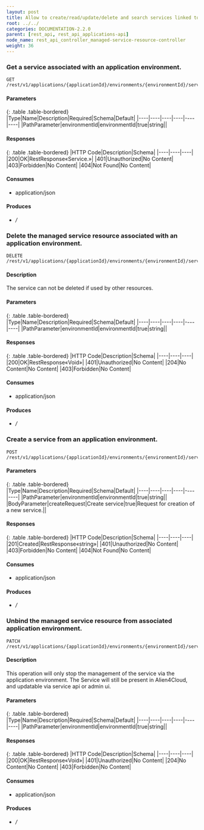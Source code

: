 ```yaml
---
layout: post
title: Allow to create/read/update/delete and search services linked to an application environment.
root: ../../
categories: DOCUMENTATION-2.2.0
parent: [rest_api, rest_api_applications-api]
node_name: rest_api_controller_managed-service-resource-controller
weight: 36
---
```


### Get a service associated with an application environment.
```
GET /rest/v1/applications/{applicationId}/environments/{environmentId}/services
```

#### Parameters

{: .table .table-bordered}
|Type|Name|Description|Required|Schema|Default|
|----|----|----|----|----|----|
|PathParameter|environmentId|environmentId|true|string||


#### Responses

{: .table .table-bordered}
|HTTP Code|Description|Schema|
|----|----|----|
|200|OK|RestResponse«Service.»|
|401|Unauthorized|No Content|
|403|Forbidden|No Content|
|404|Not Found|No Content|


#### Consumes

* application/json

#### Produces

* */*

### Delete the managed service resource associated with an application environment.
```
DELETE /rest/v1/applications/{applicationId}/environments/{environmentId}/services
```

#### Description

The service can not be deleted if used by other resources.

#### Parameters

{: .table .table-bordered}
|Type|Name|Description|Required|Schema|Default|
|----|----|----|----|----|----|
|PathParameter|environmentId|environmentId|true|string||


#### Responses

{: .table .table-bordered}
|HTTP Code|Description|Schema|
|----|----|----|
|200|OK|RestResponse«Void»|
|401|Unauthorized|No Content|
|204|No Content|No Content|
|403|Forbidden|No Content|


#### Consumes

* application/json

#### Produces

* */*

### Create a service from an application environment.
```
POST /rest/v1/applications/{applicationId}/environments/{environmentId}/services
```

#### Parameters

{: .table .table-bordered}
|Type|Name|Description|Required|Schema|Default|
|----|----|----|----|----|----|
|PathParameter|environmentId|environmentId|true|string||
|BodyParameter|createRequest|Create service|true|Request for creation of a new service.||


#### Responses

{: .table .table-bordered}
|HTTP Code|Description|Schema|
|----|----|----|
|201|Created|RestResponse«string»|
|401|Unauthorized|No Content|
|403|Forbidden|No Content|
|404|Not Found|No Content|


#### Consumes

* application/json

#### Produces

* */*

### Unbind the managed service resource from associated application environment.
```
PATCH /rest/v1/applications/{applicationId}/environments/{environmentId}/services
```

#### Description

This operation will only stop the management of the service via the application environment. The Service will still be present in Alien4Cloud, and updatable via service api or admin ui.

#### Parameters

{: .table .table-bordered}
|Type|Name|Description|Required|Schema|Default|
|----|----|----|----|----|----|
|PathParameter|environmentId|environmentId|true|string||


#### Responses

{: .table .table-bordered}
|HTTP Code|Description|Schema|
|----|----|----|
|200|OK|RestResponse«Void»|
|401|Unauthorized|No Content|
|204|No Content|No Content|
|403|Forbidden|No Content|


#### Consumes

* application/json

#### Produces

* */*

